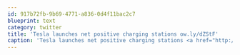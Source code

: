 ```yaml
---
id: 917b72fb-9b69-4771-a836-0d4f11bac2c7
blueprint: text
category: twitter
title: 'Tesla launches net positive charging stations ow.ly/dZStF'
caption: 'Tesla launches net positive charging stations <a href="http://ow.ly/dZStF" title="http://ow.ly/dZStF" class="link link_untco">ow.ly/dZStF</a>'
---
```

